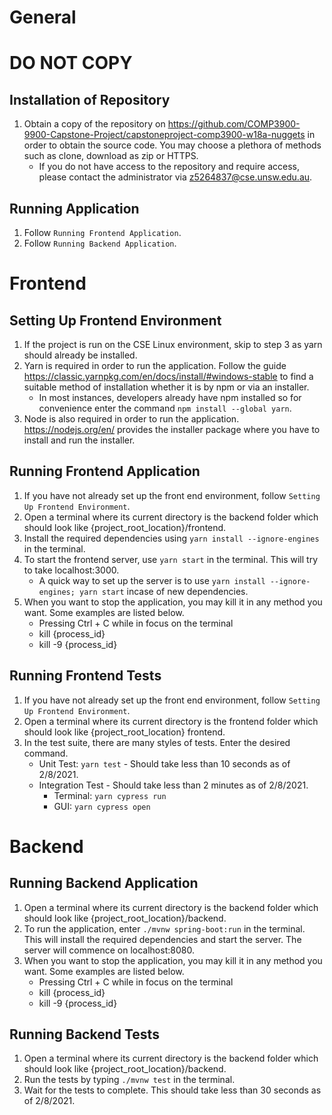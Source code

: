# General
# DO NOT COPY
## Installation of Repository
1. Obtain a copy of the repository on https://github.com/COMP3900-9900-Capstone-Project/capstoneproject-comp3900-w18a-nuggets in order to obtain the source code. You may choose a plethora of methods such as clone, download as zip or HTTPS.
    * If you do not have access to the repository and require access, please contact the administrator via z5264837@cse.unsw.edu.au.

## Running Application
1. Follow `Running Frontend Application`.
2. Follow `Running Backend Application`.

# Frontend
## Setting Up Frontend Environment
1. If the project is run on the CSE Linux environment, skip to step 3 as yarn should already be installed.
2. Yarn is required in order to run the application. Follow the guide https://classic.yarnpkg.com/en/docs/install/#windows-stable to find a suitable method of installation whether it is by npm or via an installer.
    * In most instances, developers already have npm installed so for convenience enter the command `npm install --global yarn`.
3. Node is also required in order to run the application. https://nodejs.org/en/ provides the installer package where you have to install and run the installer.

## Running Frontend Application
1. If you have not already set up the front end environment, follow `Setting Up Frontend Environment`.
2. Open a terminal where its current directory is the backend folder which should look like {project_root_location}/frontend.
3. Install the required dependencies using `yarn install --ignore-engines` in the terminal.
4. To start the frontend server, use `yarn start` in the terminal. This will try to take localhost:3000.
    * A quick way to set up the server is to use `yarn install --ignore-engines; yarn start` incase of new dependencies.
6. When you want to stop the application, you may kill it in any method you want. Some examples are listed below.
    * Pressing Ctrl + C while in focus on the terminal
    * kill {process_id}
    * kill -9 {process_id}

## Running Frontend Tests
1. If you have not already set up the front end environment, follow `Setting Up Frontend Environment`.
2. Open a terminal where its current directory is the frontend folder which should look like {project_root_location} frontend.
3. In the test suite, there are many styles of tests. Enter the desired command.
    * Unit Test: `yarn test` - Should take less than 10 seconds as of 2/8/2021.
    * Integration Test - Should take less than 2 minutes as of 2/8/2021.
        * Terminal: `yarn cypress run`
        * GUI: `yarn cypress open`


# Backend
## Running Backend Application
1. Open a terminal where its current directory is the backend folder which should look like {project_root_location}/backend.
2. To run the application, enter `./mvnw spring-boot:run` in the terminal. This will install the required dependencies and start the server. The server will commence on localhost:8080.
3. When you want to stop the application, you may kill it in any method you want. Some examples are listed below.
    * Pressing Ctrl + C while in focus on the terminal
    * kill {process_id}
    * kill -9 {process_id}

## Running Backend Tests
1. Open a terminal where its current directory is the backend folder which should look like {project_root_location}/backend.
2. Run the tests by typing `./mvnw test` in the terminal.
3. Wait for the tests to complete. This should take less than 30 seconds as of 2/8/2021.
